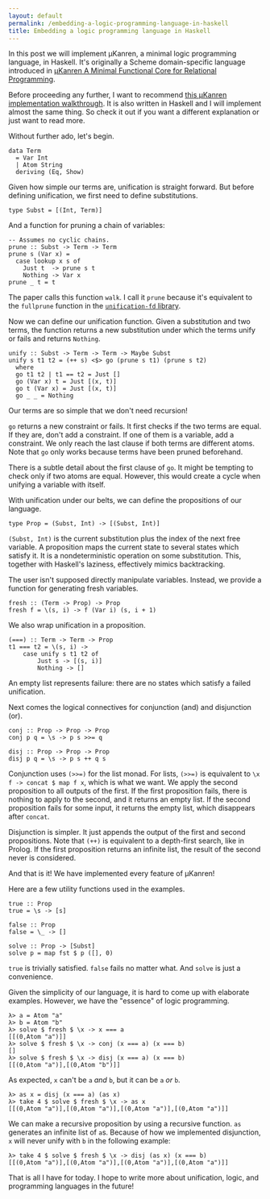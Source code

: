 ```yaml
---
layout: default
permalink: /embedding-a-logic-programming-language-in-haskell
title: Embedding a logic programming language in Haskell
---
```


In this post we will implement μKanren, a minimal logic programming language, in Haskell. It's originally a Scheme domain-specific language introduced in [μKanren A Minimal Functional Core for Relational Programming][1].

Before proceeding any further, I want to recommend [this μKanren implementation walkthrough][2]. It is also written in Haskell and I will implement almost the same thing. So check it out if you want a different explanation or just want to read more.

Without further ado, let's begin.

    data Term
      = Var Int
      | Atom String
      deriving (Eq, Show)

Given how simple our terms are, unification is straight forward. But before defining unification, we first need to define substitutions.

    type Subst = [(Int, Term)]

And a function for pruning a chain of variables:

    -- Assumes no cyclic chains.
    prune :: Subst -> Term -> Term
    prune s (Var x) =
      case lookup x s of
        Just t  -> prune s t
        Nothing -> Var x
    prune _ t = t

The paper calls this function `walk`. I call it `prune` because it's equivalent to the `fullprune` function in the [`unification-fd` library][3].

Now we can define our unification function. Given a substitution and two terms, the function returns a new substitution under which the terms unify or fails and returns `Nothing`.

    unify :: Subst -> Term -> Term -> Maybe Subst
    unify s t1 t2 = (++ s) <$> go (prune s t1) (prune s t2)
      where
      go t1 t2 | t1 == t2 = Just []
      go (Var x) t = Just [(x, t)]
      go t (Var x) = Just [(x, t)]
      go _ _ = Nothing

Our terms are so simple that we don't need recursion!

`go` returns a new constraint or fails. It first checks if the two terms are equal. If they are, don't add a constraint. If one of them is a variable, add a constraint. We only reach the last clause if both terms are different atoms. Note that `go` only works because terms have been pruned beforehand.

There is a subtle detail about the first clause of `go`. It might be tempting to check only if two atoms are equal. However, this would create a cycle when unifying a variable with itself.

With unification under our belts, we can define the propositions of our language.

    type Prop = (Subst, Int) -> [(Subst, Int)]

`(Subst, Int)` is the current substitution plus the index of the next free variable. A proposition maps the current state to several states which satisfy it. It is a nondeterministic operation on some substitution. This, together with Haskell's laziness, effectively mimics backtracking.

The user isn't supposed directly manipulate variables. Instead, we provide a function for generating fresh variables.

    fresh :: (Term -> Prop) -> Prop
    fresh f = \(s, i) -> f (Var i) (s, i + 1)

We also wrap unification in a proposition.

    (===) :: Term -> Term -> Prop
    t1 === t2 = \(s, i) ->
        case unify s t1 t2 of
            Just s -> [(s, i)]
            Nothing -> []

An empty list represents failure: there are no states which satisfy a failed unification.

Next comes the logical connectives for conjunction (and) and disjunction (or).

    conj :: Prop -> Prop -> Prop
    conj p q = \s -> p s >>= q

    disj :: Prop -> Prop -> Prop
    disj p q = \s -> p s ++ q s

Conjunction uses `(>>=)` for the list monad. For lists, `(>>=)` is equivalent to `\x f -> concat $ map f x`, which is what we want. We apply the second proposition to all outputs of the first. If the first proposition fails, there is nothing to apply to the second, and it returns an empty list. If the second proposition fails for some input, it returns the empty list, which disappears after `concat`.

Disjunction is simpler. It just appends the output of the first and second propositions. Note that `(++)` is equivalent to a depth-first search, like in Prolog. If the first proposition returns an infinite list, the result of the second never is considered.

And that is it! We have implemented every feature of μKanren!

Here are a few utility functions used in the examples.

    true :: Prop
    true = \s -> [s]

    false :: Prop
    false = \_ -> []

    solve :: Prop -> [Subst]
    solve p = map fst $ p ([], 0)

`true` is trivially satisfied. `false` fails no matter what. And `solve` is just a convenience.

Given the simplicity of our language, it is hard to come up with elaborate examples. However, we have the "essence" of logic programming.

```
λ> a = Atom "a"
λ> b = Atom "b"
λ> solve $ fresh $ \x -> x === a
[[(0,Atom "a")]]
λ> solve $ fresh $ \x -> conj (x === a) (x === b)
[]
λ> solve $ fresh $ \x -> disj (x === a) (x === b)
[[(0,Atom "a")],[(0,Atom "b")]]
```

As expected, `x` can't be `a` _and_ `b`, but it can be `a` _or_ `b`.

```
λ> as x = disj (x === a) (as x)
λ> take 4 $ solve $ fresh $ \x -> as x
[[(0,Atom "a")],[(0,Atom "a")],[(0,Atom "a")],[(0,Atom "a")]]
```

We can make a recursive proposition by using a recursive function. `as` generates an infinite list of `a`s. Because of how we implemented disjunction, `x` will never unify with `b` in the following example:

```
λ> take 4 $ solve $ fresh $ \x -> disj (as x) (x === b)
[[(0,Atom "a")],[(0,Atom "a")],[(0,Atom "a")],[(0,Atom "a")]]
```

That is all I have for today. I hope to write more about unification, logic, and programming languages in the future!

[1]: http://webyrd.net/scheme-2013/papers/HemannMuKanren2013.pdf
[2]: https://github.com/seantalts/hasktrip/blob/master/doc/MicroKanren.md
[3]: https://hackage.haskell.org/package/unification-fd
